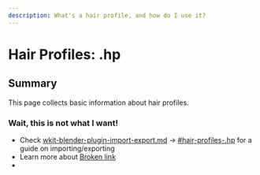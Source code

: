 ```yaml
---
description: What's a hair profile, and how do I use it?
---
```


# Hair Profiles: .hp

## Summary

This page collects basic information about hair profiles.&#x20;

### Wait, this is not what I want!

* Check [wkit-blender-plugin-import-export.md](../../modding-tools/wolvenkit-blender-io-suite/wkit-blender-plugin-import-export.md "mention") -> [#hair-profiles-.hp](../../modding-tools/wolvenkit-blender-io-suite/wkit-blender-plugin-import-export.md#hair-profiles-.hp "mention") for a guide on importing/exporting
* Learn more about [Broken link](broken-reference "mention")
*

